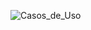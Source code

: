 ![Casos_de_Uso](https://github.com/pablohgs05/Bertoti/assets/143049920/821ef769-ca4e-409b-84b6-5299ccec6b46)
